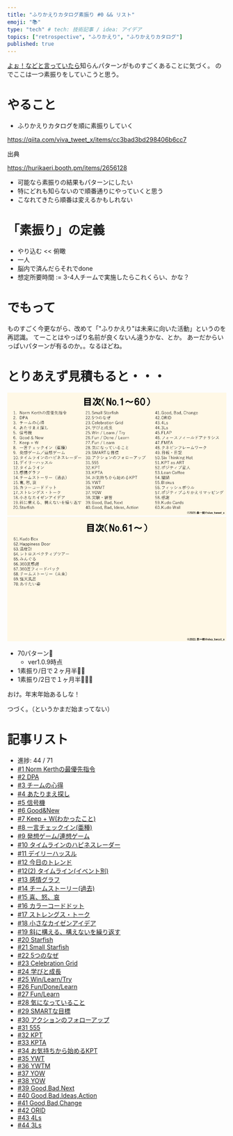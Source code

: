 ```yaml
---
title: "ふりかえりカタログ素振り #0 && リスト"
emoji: "📚"
type: "tech" # tech: 技術記事 / idea: アイデア
topics: ["retrospective", "ふりかえり", "ふりかえりカタログ"]
published: true
---
```


[よぉ！などと言っていたら](https://retrospective.connpass.com/event/234092/)知らんパターンがものすごくあることに気づく。
のでここは一つ素振りをしていこうと思う。

# やること

* ふりかえりカタログを順に素振りしていく

https://qiita.com/viva_tweet_x/items/cc3bad3bd298406b6cc7

出典

https://hurikaeri.booth.pm/items/2656128

* 可能なら素振りの結果もパターンにしたい
* 特にどれも知らないので順番通りにやっていくと思う
* こなれてきたら順番は変えるかもしれない

# 「素振り」の定義

* やり込む << 俯瞰
* 一人
* 脳内で済んだらそれでdone
* 想定所要時間 := 3-4人チームで実施したらこれくらい、かな？


# でもって

ものすごく今更ながら、改めて「"ふりかえり"は未来に向いた活動」というのを再認識。
てーことはやっぱり名前が良くないん違うかな、とか。
あーだからいっぱいパターンが有るのか。。なるほどね。

# とりあえず見積もると・・・

![retrospective-catalog-1](/images/retrospective-su-bu-ri/list-all-1.png)
![retrospective-catalog-2](/images/retrospective-su-bu-ri/list-all-2.png)


* 70パターン🙋
   * ver1.0.9時点
* 1素振り/日で２ヶ月半🙋🙋
* 1素振り/2日で１ヶ月半🙋🙋🙋

おけ。年末年始あるしな！

つづく。（というかまだ始まってない）

# 記事リスト

* 進捗: 44 / 71
* [#1 Norm Kerthの最優先指令](/datsuns/articles/retrospective-su-bu-ri-1-norm-kerth)
* [#2 DPA](/datsuns/articles/retrospective-su-bu-ri-2-dpa)
* [#3 チームの心得](/datsuns/articles/retrospective-su-bu-ri-3-team-mind)
* [#4 あたりまえ探し](/datsuns/articles/retrospective-su-bu-ri-4-find-basis)
* [#5 信号機](/datsuns/articles/retrospective-su-bu-ri-5-traffic-light)
* [#6 Good&New](/datsuns/articles/retrospective-su-bu-ri-6-good-and-new)
* [#7 Keep + W(わかったこと)](/datsuns/articles/retrospective-su-bu-ri-7-keep-plus-w)
* [#8 一言チェックイン(亜種)](/datsuns/articles/retrospective-su-bu-ri-8-checkin-by-single-word)
* [#9 発想ゲーム/連想ゲーム](/datsuns/articles/retrospective-su-bu-ri-9-idea-game)
* [#10 タイムラインのハピネスレーダー](/datsuns/articles/retrospective-su-bu-ri-10-happiness-radar)
* [#11 デイリーハッスル](/datsuns/articles/retrospective-su-bu-ri-11-daily-hassle)
* [#12 今日のトレンド](/datsuns/articles/retrospective-su-bu-ri-12-trend-of-today)
* [#12(2) タイムライン(イベント別)](/datsuns/articles/retrospective-su-bu-ri-12-2-timeline)
* [#13 感情グラフ](/datsuns/articles/retrospective-su-bu-ri-13-emotions-seismogram)
* [#14 チームストーリー(過去)](/datsuns/articles/retrospective-su-bu-ri-14-team-story-past)
* [#15 喜、怒、哀](/datsuns/articles/retrospective-su-bu-ri-15-mad-sad-glad)
* [#16 カラーコードドット](/datsuns/articles/retrospective-su-bu-ri-16-color-code-dot)
* [#17 ストレングス・トーク](/datsuns/articles/retrospective-su-bu-ri-17-strength-talk)
* [#18 小さなカイゼンアイデア](/datsuns/articles/retrospective-su-bu-ri-18-marginal-gains)
* [#19 斜に構える、構えないを繰り返す](/datsuns/articles/retrospective-su-bu-ri-19-nihil-and-honest)
* [#20 Starfish](/datsuns/articles/retrospective-su-bu-ri-20-starfish)
* [#21 Small Starfish](/datsuns/articles/retrospective-su-bu-ri-21-small-starfish)
* [#22 5つのなぜ](/datsuns/articles/retrospective-su-bu-ri-22-five-whys)
* [#23 Celebration Grid](/datsuns/articles/retrospective-su-bu-ri-23-celebration-grid)
* [#24 学びと成長](/datsuns/articles/retrospective-su-bu-ri-24-learn-and-growth)
* [#25 Win/Learn/Try](/datsuns/articles/retrospective-su-bu-ri-25-win-learn-try)
* [#26 Fun/Done/Learn](/datsuns/articles/retrospective-su-bu-ri-26-fun-done-learn)
* [#27 Fun/Learn](/datsuns/articles/retrospective-su-bu-ri-27-fun-learn)
* [#28 気になっていること](/datsuns/articles/retrospective-su-bu-ri-28-concerned)
* [#29 SMARTな目標](/datsuns/articles/retrospective-su-bu-ri-29-smart-goals-items)
* [#30 アクションのフォローアップ](/datsuns/articles/retrospective-su-bu-ri-30-follow-action-items)
* [#31 555](/datsuns/articles/retrospective-su-bu-ri-31-triple-nickels)
* [#32 KPT](/datsuns/articles/retrospective-su-bu-ri-32-kpt)
* [#33 KPTA](/datsuns/articles/retrospective-su-bu-ri-33-kpta)
* [#34 お気持ちから始めるKPT](/datsuns/articles/retrospective-su-bu-ri-34-kpt-on-my-mind)
* [#35 YWT](/datsuns/articles/retrospective-su-bu-ri-35-ywt)
* [#36 YWTM](/datsuns/articles/retrospective-su-bu-ri-36-ywtm)
* [#37 YOW](/datsuns/articles/retrospective-su-bu-ri-37-yow)
* [#38 YOW](/datsuns/articles/retrospective-su-bu-ri-38-experiment-excercise)
* [#39 Good,Bad,Next](/datsuns/articles/retrospective-su-bu-ri-39-good-bad-next)
* [#40 Good,Bad,Ideas,Action](/datsuns/articles/retrospective-su-bu-ri-40-good-bad-ideas-action)
* [#41 Good,Bad,Change](/datsuns/articles/retrospective-su-bu-ri-41-good-bad-change)
* [#42 ORID](/datsuns/articles/retrospective-su-bu-ri-42-orid)
* [#43 4Ls](/datsuns/articles/retrospective-su-bu-ri-43-4ls)
* [#44 3Ls](/datsuns/articles/retrospective-su-bu-ri-44-3ls)


